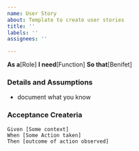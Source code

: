 ```yaml
---
name: User Story
about: Template to create user stories
title: ''
labels: ''
assignees: ''

---
```


**As a**[Role]
**I need**[Function]
**So that**[Benifet]

### Details and Assumptions
* document what you know

### Acceptance Createria 

```Gherkins
Given [Some context]
When [Some Action taken]
Then [outcome of action observed]
```
